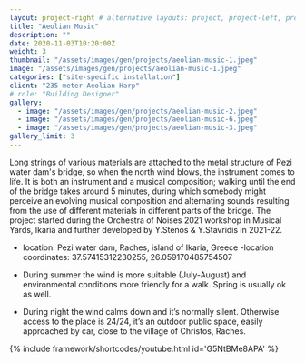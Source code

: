 ```yaml
---
layout: project-right # alternative layouts: project, project-left, project-right, project-top
title: "Aeolian Music"
description: ""
date: 2020-11-03T10:20:00Z
weight: 3
thumbnail: "/assets/images/gen/projects/aeolian-music-1.jpeg"
image: "/assets/images/gen/projects/aeolian-music-1.jpeg"
categories: ["site-specific installation"]
client: "235-meter Aeolian Harp"
# role: "Building Designer"
gallery:
  - image: "/assets/images/gen/projects/aeolian-music-2.jpeg"
  - image: "/assets/images/gen/projects/aeolian-music-6.jpeg"
  - image: "/assets/images/gen/projects/aeolian-music-3.jpeg"
gallery_limit: 3
---
```


Long strings of various materials are attached to the metal structure of Pezi water dam's bridge, so when the north wind blows, the instrument comes to life. It is both an instrument and a musical composition; walking until the end of the bridge takes around 5 minutes, during which somebody might perceive an evolving musical composition and alternating sounds resulting from the use of different materials in different parts of the bridge. The project started during the Orchestra of Noises 2021 workshop in Musical Yards, Ikaria and further developed by Y.Stenos & Y.Stavridis in 2021-22.

- location: Pezi water dam, Raches, island of Ikaria, Greece -location coordinates: 37.57415312230255, 26.059170485754507

- During summer the wind is more suitable (July-August) and environmental conditions more friendly for a walk. Spring is usually ok as well.

- During night the wind calms down and it’s normally silent. Otherwise access to the place is 24/24, it’s an outdoor public space, easily approached by car, close to the village of Christos, Raches.

{% include framework/shortcodes/youtube.html id='G5NtBMe8APA' %}